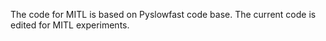 The code for MITL is based on Pyslowfast code base. The current code is edited for MITL experiments. 
